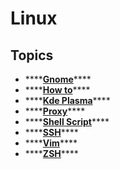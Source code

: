 # Linux

## Topics

* \*\*\*\*[**Gnome**](gnome/)\*\*\*\*
* \*\*\*\*[**How to**](how-to.md)\*\*\*\*
* \*\*\*\*[**Kde Plasma**](kde-plasma.md)\*\*\*\*
* \*\*\*\*[**Proxy**](proxy.md)\*\*\*\*
* \*\*\*\*[**Shell Script**](shell-script.md)\*\*\*\*
* \*\*\*\*[**SSH**](ssh.md)\*\*\*\*
* \*\*\*\*[**Vim**](vim/)\*\*\*\*
* \*\*\*\*[**ZSH**](zsh.md)\*\*\*\*

